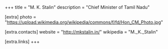 +++
title = "M. K. Stalin"
description = "Chief Minister of Tamil Nadu"

[extra]
photo = "https://upload.wikimedia.org/wikipedia/commons/f/fd/Hon_CM_Photo.jpg"

[extra.contacts]
website = "http://mkstalin.in/"
wikipedia = "M._K._Stalin"

[extra.links]
+++